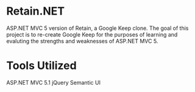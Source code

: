Retain.NET
=============

ASP.NET MVC 5 version of Retain, a Google Keep clone. The goal of this project is to re-create Google Keep for the purposes of learning and evaluting the strengths and weaknesses of ASP.NET MVC 5.

Tools Utilized
=============
ASP.NET MVC 5.1
jQuery
Semantic UI
